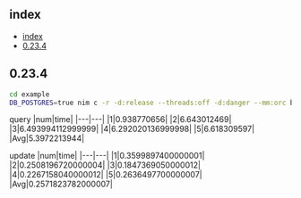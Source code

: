 ## index
<!--ts-->
   * [index](#index)
   * [0.23.4](#0234)

<!-- Created by https://github.com/ekalinin/github-markdown-toc -->
<!-- Added by: root, at: Tue Jun  6 05:52:09 UTC 2023 -->

<!--te-->

## 0.23.4
```sh
cd example
DB_POSTGRES=true nim c -r -d:release --threads:off -d:danger --mm:orc benchmark
```

query
|num|time|
|---|---|
|1|0.938770656|
|2|6.643012469|
|3|6.493994112999999|
|4|6.292020136999998|
|5|6.618309597|
|Avg|5.3972213944|

update
|num|time|
|---|---|
|1|0.3599897400000001|
|2|0.2508196720000004|
|3|0.1847369050000012|
|4|0.2267158040000012|
|5|0.2636497700000007|
|Avg|0.2571823782000007|
